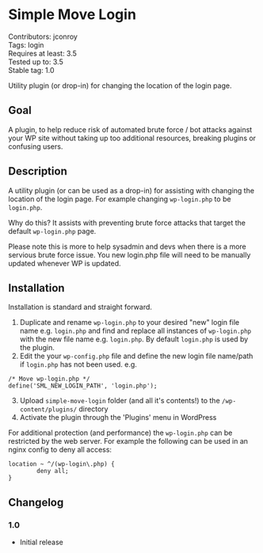 # Simple Move Login #
Contributors: jconroy  
Tags: login   
Requires at least: 3.5  
Tested up to: 3.5  
Stable tag: 1.0  

Utility plugin (or drop-in) for changing the location of the login page.  

## Goal ##

A plugin, to help reduce risk of automated brute force / bot attacks against your WP site without taking up too additional resources, breaking plugins or confusing users.

## Description ##

A utility plugin (or can be used as a drop-in) for assisting with changing the location of the login page. For example changing `wp-login.php` to be `login.php`.

Why do this? It assists with preventing brute force attacks that target the default `wp-login.php` page. 

Please note this is more to help sysadmin and devs when there is a more servious brute force issue. You new login.php file will need to be manually updated whenever WP is updated.

## Installation ##

Installation is standard and straight forward. 

1. Duplicate and rename `wp-login.php` to your desired "new" login file name e.g. `login.php` and find and replace all instances of `wp-login.php` with the new file name e.g. `login.php`. By default `login.php` is used by the plugin.
2. Edit the your `wp-config.php` file and define the new login file name/path if `login.php` has not been used. e.g.  

```
/* Move wp-login.php */
define('SML_NEW_LOGIN_PATH', 'login.php');
```

3. Upload `simple-move-login` folder (and all it's contents!) to the `/wp-content/plugins/` directory
4. Activate the plugin through the 'Plugins' menu in WordPress

For additional protection (and performance) the `wp-login.php` can be restricted by the web server. For example the following can be used in an nginx config to deny all access:  

```
location ~ ^/(wp-login\.php) {
        deny all;   
}
```  


## Changelog ##

### 1.0 ###
* Initial release